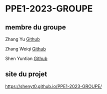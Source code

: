 # PPE1-2023-GROUPE

## membre du groupe
Zhang Yu [Github](https://github.com/Flore-Z525)

Zhang Weiqi [Github](https://github.com/CourantenCourant)

Shen Yuntian [Github](https://github.com/ShenYT0)

## site du projet
https://shenyt0.github.io/PPE1-2023-GROUPE/
